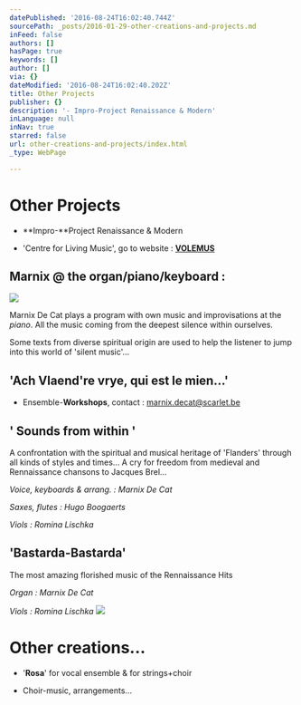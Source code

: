 ```yaml
---
datePublished: '2016-08-24T16:02:40.744Z'
sourcePath: _posts/2016-01-29-other-creations-and-projects.md
inFeed: false
authors: []
hasPage: true
keywords: []
author: []
via: {}
dateModified: '2016-08-24T16:02:40.202Z'
title: Other Projects
publisher: {}
description: '- Impro-Project Renaissance & Modern'
inLanguage: null
inNav: true
starred: false
url: other-creations-and-projects/index.html
_type: WebPage

---
```

# Other Projects

- **Impro-**Project Renaissance & Modern

- 'Centre for Living Music', go to website : **[VOLEMUS][0]**

## Marnix @ the organ/piano/keyboard :
![](https://s3-us-west-2.amazonaws.com/the-grid-img/p/7d7ee0d865e3945895d922c48f59e63349e5abe0.jpg)

Marnix De Cat plays a program with own music and improvisations at the _piano_. All the music coming from the deepest silence within ourselves.

Some texts from diverse spiritual origin are used to help the listener to jump into this world of 'silent music'...

## 'Ach Vlaend're vrye, qui est le mien...'

- Ensemble-**Workshops**, contact : marnix.decat@scarlet.be

## ' Sounds from within '

A confrontation with the spiritual and musical heritage of 'Flanders' through all kinds of styles and times... A cry for freedom from medieval and Rennaissance chansons to Jacques Brel...

_Voice, keyboards & arrang. : Marnix De Cat_

_Saxes, flutes : Hugo Boogaerts_

_Viols : Romina Lischka_

## 'Bastarda-Bastarda'

The most amazing florished music of the Rennaissance Hits

_Organ : Marnix De Cat_

_Viols : Romina Lischka_
![](https://s3-us-west-2.amazonaws.com/the-grid-img/p/2aa6aa4ca704bd74d21b60df9069446663f4fafb.jpg)

# Other creations...

- '**Rosa**' for vocal ensemble & for strings+choir

- Choir-music, arrangements...

[0]: http://thegrid.ai/volemus